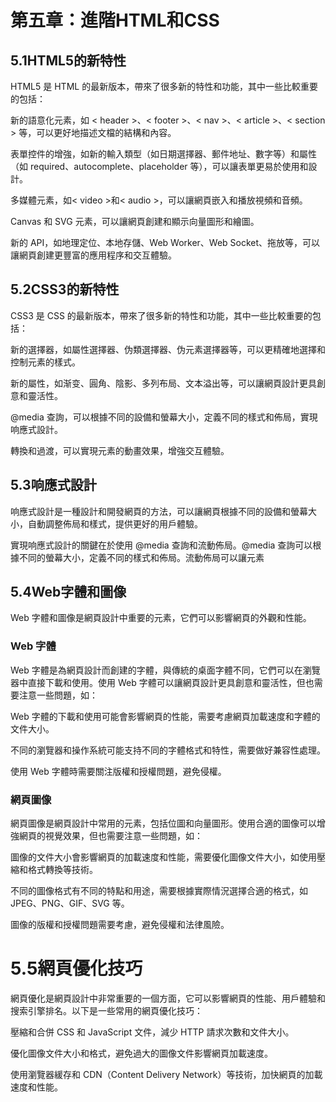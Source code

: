 # 第五章：進階HTML和CSS

## 5.1HTML5的新特性
HTML5 是 HTML 的最新版本，帶來了很多新的特性和功能，其中一些比較重要的包括：

新的語意化元素，如 < header >、< footer >、< nav >、< article >、< section > 等，可以更好地描述文檔的結構和內容。

表單控件的增強，如新的輸入類型（如日期選擇器、郵件地址、數字等）和屬性（如 required、autocomplete、placeholder 等），可以讓表單更易於使用和設計。

多媒體元素，如< video >和< audio >，可以讓網頁嵌入和播放視頻和音頻。
  
Canvas 和 SVG 元素，可以讓網頁創建和顯示向量圖形和繪圖。
  
新的 API，如地理定位、本地存儲、Web Worker、Web Socket、拖放等，可以讓網頁創建更豐富的應用程序和交互體驗。
  
## 5.2CSS3的新特性
CSS3 是 CSS 的最新版本，帶來了很多新的特性和功能，其中一些比較重要的包括：

新的選擇器，如屬性選擇器、伪類選擇器、伪元素選擇器等，可以更精確地選擇和控制元素的樣式。
  
新的屬性，如渐变、圓角、陰影、多列布局、文本溢出等，可以讓網頁設計更具創意和靈活性。
  
@media 查詢，可以根據不同的設備和螢幕大小，定義不同的樣式和佈局，實現响應式設計。
  
轉換和過渡，可以實現元素的動畫效果，增強交互體驗。
  
## 5.3响應式設計
响應式設計是一種設計和開發網頁的方法，可以讓網頁根據不同的設備和螢幕大小，自動調整佈局和樣式，提供更好的用戶體驗。

實現响應式設計的關鍵在於使用 @media 查詢和流動佈局。@media 查詢可以根據不同的螢幕大小，定義不同的樣式和佈局。流動佈局可以讓元素

## 5.4Web字體和圖像
Web 字體和圖像是網頁設計中重要的元素，它們可以影響網頁的外觀和性能。

### Web 字體
Web 字體是為網頁設計而創建的字體，與傳統的桌面字體不同，它們可以在瀏覽器中直接下載和使用。使用 Web 字體可以讓網頁設計更具創意和靈活性，但也需要注意一些問題，如：

Web 字體的下載和使用可能會影響網頁的性能，需要考慮網頁加載速度和字體的文件大小。

不同的瀏覽器和操作系統可能支持不同的字體格式和特性，需要做好兼容性處理。

使用 Web 字體時需要關注版權和授權問題，避免侵權。
### 網頁圖像
網頁圖像是網頁設計中常用的元素，包括位圖和向量圖形。使用合適的圖像可以增強網頁的視覺效果，但也需要注意一些問題，如：

圖像的文件大小會影響網頁的加載速度和性能，需要優化圖像文件大小，如使用壓縮和格式轉換等技術。

不同的圖像格式有不同的特點和用途，需要根據實際情況選擇合適的格式，如 JPEG、PNG、GIF、SVG 等。

圖像的版權和授權問題需要考慮，避免侵權和法律風險。

# 5.5網頁優化技巧
網頁優化是網頁設計中非常重要的一個方面，它可以影響網頁的性能、用戶體驗和搜索引擎排名。以下是一些常用的網頁優化技巧：

壓縮和合併 CSS 和 JavaScript 文件，減少 HTTP 請求次數和文件大小。

優化圖像文件大小和格式，避免過大的圖像文件影響網頁加載速度。

使用瀏覽器緩存和 CDN（Content Delivery Network）等技術，加快網頁的加載速度和性能。
